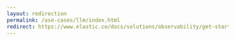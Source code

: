 ```yaml
---
layout: redirection
permalink: /use-cases/llm/index.html
redirect: https://www.elastic.co/docs/solutions/observability/get-started/opentelemetry/use-cases/llms/index.html
---
```

